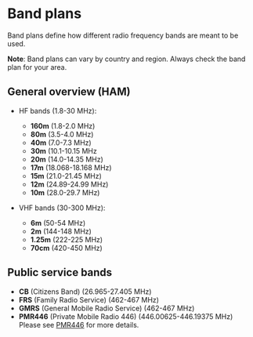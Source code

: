 # Band plans

Band plans define how different radio frequency bands are meant to be used.

**Note**: Band plans can vary by country and region. Always check the band plan for your area.

## General overview (HAM)

- HF bands (1.8-30 MHz):
  - **160m** (1.8-2.0 MHz)
  - **80m** (3.5-4.0 MHz)
  - **40m** (7.0-7.3 MHz)
  - **30m** (10.1-10.15 MHz
  - **20m** (14.0-14.35 MHz)
  - **17m** (18.068-18.168 MHz)
  - **15m** (21.0-21.45 MHz)
  - **12m** (24.89-24.99 MHz)
  - **10m** (28.0-29.7 MHz)

- VHF bands (30-300 MHz):
  - **6m** (50-54 MHz)
  - **2m** (144-148 MHz)
  - **1.25m** (222-225 MHz)
  - **70cm** (420-450 MHz)

## Public service bands

- **CB** (Citizens Band) (26.965-27.405 MHz)
- **FRS** (Family Radio Service) (462-467 MHz)
- **GMRS** (General Mobile Radio Service) (462-467 MHz)
- **PMR446** (Private Mobile Radio 446) (446.00625-446.19375 MHz) Please see [PMR446](radios/PMR446.md) for more details.